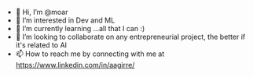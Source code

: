 - 👋 Hi, I’m @moar
- 👀 I’m interested in Dev and ML
- 🌱 I’m currently learning ...all that I can :)
- 💞️ I’m looking to collaborate on any entrepreneurial project, the better if it's related to AI
- 📫 How to reach me by connecting with me at https://www.linkedin.com/in/aagirre/

<!---
moar/moar is a ✨ special ✨ repository because its `README.md` (this file) appears on your GitHub profile.
You can click the Preview link to take a look at your changes.
--->
